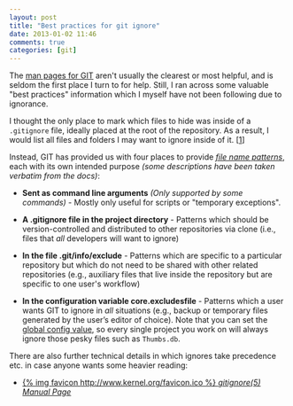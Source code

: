 ```yaml
---
layout: post
title: "Best practices for git ignore"
date: 2013-01-02 11:46
comments: true
categories: [git]
---
```

The [man pages for GIT](http://www.kernel.org/pub/software/scm/git/docs/) aren't usually the clearest or most helpful, and is seldom the first place I turn to for help. Still, I ran across some valuable "best practices" information which I myself have not been following due to ignorance.<!-- more --> 

I thought the only place to mark which files to hide was inside of a `.gitignore` file, ideally placed at the root of the repository. As a result, I would list all files and folders I may want to ignore inside of it. [[1](https://github.com/FlixelCommunity/flixel/blob/dev/.gitignore)]

Instead, GIT has provided us with four places to provide [_file name patterns_](http://www.kernel.org/pub/software/scm/git/docs/gitignore.html#_pattern_format), each with its own intended purpose _(some descriptions have been taken verbatim from the docs)_:

 * **Sent as command line arguments** _(Only supported by some commands)_ - Mostly only useful for scripts or "temporary exceptions".

 * **A .gitignore file in the project directory** - Patterns which should be version-controlled and distributed to other repositories via clone (i.e., files that _all_ developers will want to ignore)

 * **In the file .git/info/exclude** - Patterns which are specific to a particular repository but which do not need to be shared with other related repositories (e.g., auxiliary files that live inside the repository but are specific to one user's workflow)

 * **In the configuration variable core.excludesfile** - Patterns which a user wants GIT to ignore in _all_ situations (e.g., backup or temporary files generated by the user’s editor of choice). Note that you can set the [global config value](http://stackoverflow.com/questions/2114111/where-does-git-config-global-get-written-to), so every single project you work on will always ignore those pesky files such as `Thumbs.db`.


There are also further technical details in which ignores take precedence etc. in case anyone wants some heavier reading:

 * [{% img favicon http://www.kernel.org/favicon.ico %} _gitignore(5) Manual Page_](http://www.kernel.org/pub/software/scm/git/docs/gitignore.html)

